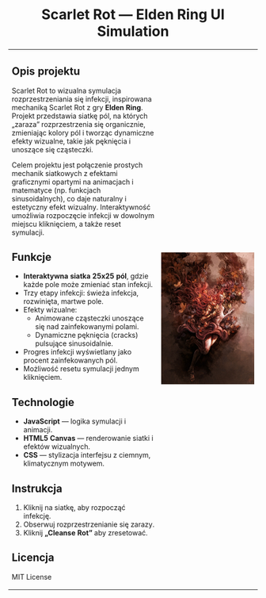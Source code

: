 <div align="center">

# Scarlet Rot — Elden Ring UI Simulation
</div>

<table>
<tr>
<td width="60%">

## Opis projektu

Scarlet Rot to wizualna symulacja rozprzestrzeniania się infekcji, inspirowana mechaniką Scarlet Rot z gry **Elden Ring**. Projekt przedstawia siatkę pól, na których „zaraza” rozprzestrzenia się organicznie, zmieniając kolory pól i tworząc dynamiczne efekty wizualne, takie jak pęknięcia i unoszące się cząsteczki.

Celem projektu jest połączenie prostych mechanik siatkowych z efektami graficznymi opartymi na animacjach i matematyce (np. funkcjach sinusoidalnych), co daje naturalny i estetyczny efekt wizualny. Interaktywność umożliwia rozpoczęcie infekcji w dowolnym miejscu kliknięciem, a także reset symulacji.

## Funkcje

- **Interaktywna siatka 25x25 pól**, gdzie każde pole może zmieniać stan infekcji.
- Trzy etapy infekcji: świeża infekcja, rozwinięta, martwe pole.
- Efekty wizualne:
  - Animowane cząsteczki unoszące się nad zainfekowanymi polami.
  - Dynamiczne pęknięcia (cracks) pulsujące sinusoidalnie.
- Progres infekcji wyświetlany jako procent zainfekowanych pól.
- Możliwość resetu symulacji jednym kliknięciem.

## Technologie

- **JavaScript** — logika symulacji i animacji.
- **HTML5 Canvas** — renderowanie siatki i efektów wizualnych.
- **CSS** — stylizacja interfejsu z ciemnym, klimatycznym motywem.

## Instrukcja

1. Kliknij na siatkę, aby rozpocząć infekcję.
2. Obserwuj rozprzestrzenianie się zarazy.
3. Kliknij **„Cleanse Rot”** aby zresetować.

## Licencja

MIT License

</td>
<td>

<img src="images/preview.jpg" alt="Scarlet Rot Preview" width="100%">


</td>
</tr>
</table>
